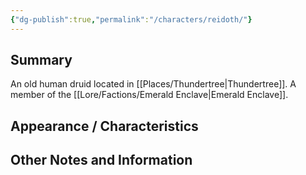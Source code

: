 ```yaml
---
{"dg-publish":true,"permalink":"/characters/reidoth/"}
---
```


## Summary
An old human druid located in [[Places/Thundertree\|Thundertree]]. A member of the [[Lore/Factions/Emerald Enclave\|Emerald Enclave]].

## Appearance / Characteristics


## Other Notes and Information